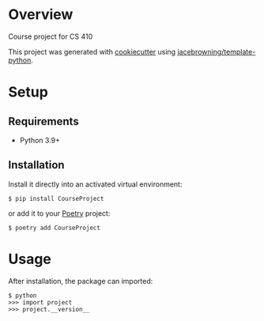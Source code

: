 # Overview

Course project for CS 410

This project was generated with [cookiecutter](https://github.com/audreyr/cookiecutter) using [jacebrowning/template-python](https://github.com/jacebrowning/template-python).

# Setup

## Requirements

* Python 3.9+

## Installation

Install it directly into an activated virtual environment:

```text
$ pip install CourseProject
```

or add it to your [Poetry](https://poetry.eustace.io/) project:

```text
$ poetry add CourseProject
```

# Usage

After installation, the package can imported:

```text
$ python
>>> import project
>>> project.__version__
```
